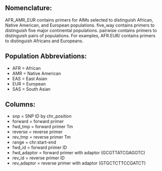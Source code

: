 ## Nomenclature: 
AFR_AMR_EUR contains primers for AIMs selected to distinguish African, Native American, and European populations.
five_way contains primers to distinguish five major continental populations.
pairwise contains primers to distinguish pairs of populations. For examples, AFR.EUR/ contains primers to distinguish Africans and Europeans.

## Population Abbreviations: 
- AFR = African  
- AMR = Native American
- EAS = East Asian 
- EUR = European 
- SAS = South Asian 

## Columns: 
- snp = SNP ID by chr_position  
- forward = forward primer
- fwd_tmp = forward primer Tm
- reverse = reverse primer
- rev_tmp = reverse primer Tm
- range = chr:start-end
- fwd_id = forward primer ID
- fwd_adaptor = forward primer with adaptor (GCGTTATCGAGGTC)
- rev_id = reverse primer ID
- rev_adaptor = reverse primer with adaptor (GTGCTCTTCCGATCT)
